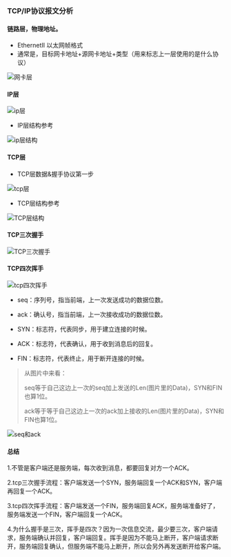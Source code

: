 ### TCP/IP协议报文分析

#### 链路层，物理地址。

* EthernetII 以太网帧格式
* 通常是，目标网卡地址+源网卡地址+类型（用来标志上一层使用的是什么协议）

![网卡层](./img/网卡层.png)

#### IP层

![ip层](./img/ip层.png)

* IP层结构参考

![ip层结构](./img/ip层结构.png)

#### TCP层

* TCP层数据&握手协议第一步

![tcp层](./img/tcp层.png)

* TCP层结构参考

![TCP层结构](./img/tcp层结构.png)

#### TCP三次握手

![TCP三次握手](./img/tcp三次握手.png)



#### TCP四次挥手

![tcp四次挥手](./img/tcp四次挥手.png)

* seq：序列号，指当前端，上一次发送成功的数据位数。
* ack：确认号，指当前端，上一次接收成功的数据位数。

* SYN：标志符，代表同步，用于建立连接的时候。
* ACK：标志符，代表确认，用于收到消息后的回复。
* FIN：标志符，代表终止，用于断开连接的时候。

> 从图片中来看：
>
> seq等于自己这边上一次的seq加上发送的Len(图片里的Data)，SYN和FIN也算1位。
>
> ack等于等于自己这边上一次的ack加上接收的Len(图片里的Data)，SYN和FIN也算1位。

![seq和ack](./img/seq和ack.jpg)

#### 总结

1.不管是客户端还是服务端，每次收到消息，都要回复对方一个ACK。

2.tcp三次握手流程：客户端发送一个SYN，服务端回复一个ACK和SYN，客户端再回复一个ACK。

3.tcp四次挥手流程：客户端发送一个FIN，服务端回复ACK，服务端准备好了，服务端发送一个FIN，客户端回复一个ACK。

4.为什么握手是三次，挥手是四次？因为一次信息交流，最少要三次，客户端请求，服务端确认并回复，客户端回复。挥手是因为不能马上断开，客户端请求断开，服务端回复确认，但服务端不能马上断开，所以会另外再发送断开给客户端。

